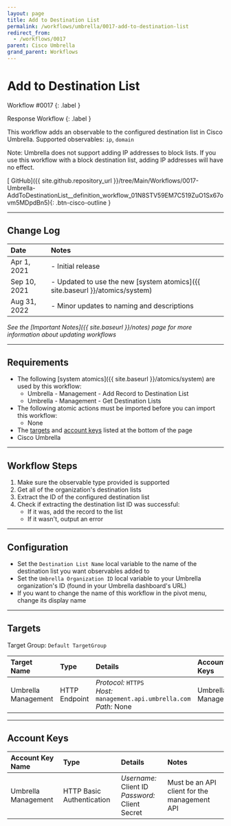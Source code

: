 ```yaml
---
layout: page
title: Add to Destination List
permalink: /workflows/umbrella/0017-add-to-destination-list
redirect_from:
  - /workflows/0017
parent: Cisco Umbrella
grand_parent: Workflows
---
```


# Add to Destination List
<div markdown="1">
Workflow #0017
{: .label }

Response Workflow
{: .label }
</div>

This workflow adds an observable to the configured destination list in Cisco Umbrella. Supported observables: `ip`, `domain`

Note: Umbrella does not support adding IP addresses to block lists. If you use this workflow with a block destination list, adding IP addresses will have no effect.

[<i class="fab fa-github mr-1"></i> GitHub]({{ site.github.repository_url }}/tree/Main/Workflows/0017-Umbrella-AddToDestinationList__definition_workflow_01N8STV59EM7C519ZuO1Sx67ovm5MDpdBn5){: .btn-cisco-outline }

---

## Change Log

| Date | Notes |
|:-----|:------|
| Apr 1, 2021 | - Initial release |
| Sep 10, 2021 | - Updated to use the new [system atomics]({{ site.baseurl }}/atomics/system) |
| Aug 31, 2022 | - Minor updates to naming and descriptions |

_See the [Important Notes]({{ site.baseurl }}/notes) page for more information about updating workflows_

---

## Requirements
* The following [system atomics]({{ site.baseurl }}/atomics/system) are used by this workflow:
	* Umbrella - Management - Add Record to Destination List
	* Umbrella - Management - Get Destination Lists
* The following atomic actions must be imported before you can import this workflow:
	* None
* The [targets](#targets) and [account keys](#account-keys) listed at the bottom of the page
* Cisco Umbrella

---

## Workflow Steps
1. Make sure the observable type provided is supported
1. Get all of the organization's destination lists
1. Extract the ID of the configured destination list
1. Check if extracting the destination list ID was successful:
	* If it was, add the record to the list
	* If it wasn't, output an error

---

## Configuration
* Set the `Destination List Name` local variable to the name of the destination list you want observables added to
* Set the `Umbrella Organization ID` local variable to your Umbrella organization's ID (found in your Umbrella dashboard's URL)
* If you want to change the name of this workflow in the pivot menu, change its display name

---

## Targets
Target Group: `Default TargetGroup`

| Target Name | Type | Details | Account Keys | Notes |
|:------------|:-----|:--------|:-------------|:------|
| Umbrella Management | HTTP Endpoint | _Protocol:_ `HTTPS`<br />_Host:_ `management.api.umbrella.com`<br />_Path:_ None | Umbrella Management | |

---

## Account Keys

| Account Key Name | Type | Details | Notes |
|:-----------------|:-----|:--------|:------|
| Umbrella Management | HTTP Basic Authentication | _Username:_ Client ID<br />_Password:_ Client Secret | Must be an API client for the management API |
